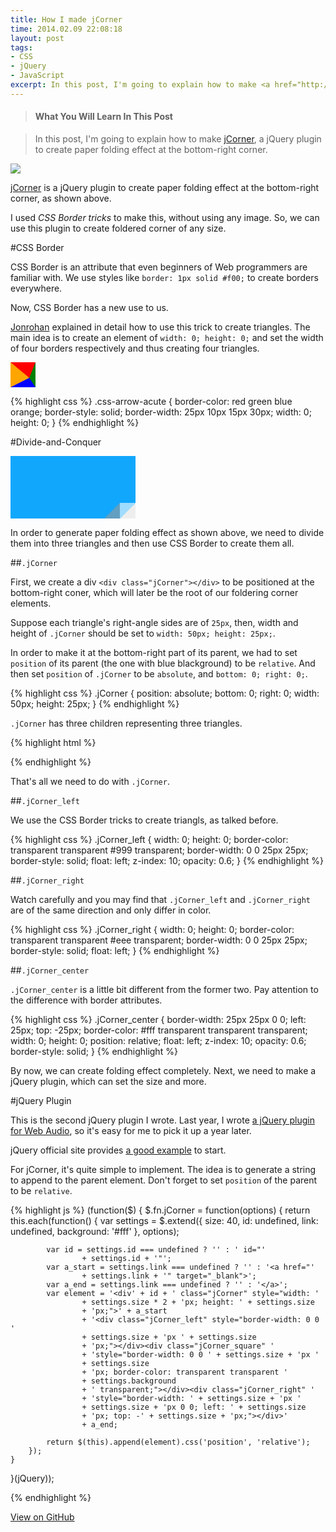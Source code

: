 ```yaml
---
title: How I made jCorner
time: 2014.02.09 22:08:18
layout: post
tags:
- CSS
- jQuery
- JavaScript
excerpt: In this post, I'm going to explain how to make <a href="http://zhangwenli.com/jCorner" target="_blank">jCorner</a>, a jQuery plugin to create paper folding effect at the bottom-right corner.
---
```


> #### What You Will Learn In This Post

> In this post, I'm going to explain how to make <a href="http://zhangwenli.com/jCorner" target="_blank">jCorner</a>, a jQuery plugin to create paper folding effect at the bottom-right corner.

<img src="{{ site.url }}/img/loading.gif" data-src="{{ site.url }}/img/post/2014-02-09-how-i-made-jcorner-1.png" />

<a href="http://zhangwenli.com/jCorner" target="_blank">jCorner</a> is a jQuery plugin to create paper folding effect at the bottom-right corner, as shown above.

I used *CSS Border tricks* to make this, without using any image. So, we can use this plugin to create foldered corner of any size.

#CSS Border

CSS Border is an attribute that even beginners of Web programmers are familiar with. We use styles like `border: 1px solid #f00;` to create borders everywhere.

Now, CSS Border has a new use to us.

<a href="http://jonrohan.me/guide/css/creating-triangles-in-css/" target="_blank">Jonrohan</a> explained in detail how to use this trick to create triangles. The main idea is to create an element of `width: 0; height: 0;` and set the width of four borders respectively and thus creating four triangles.

<div style="border-color: red green blue orange; border-style:solid; border-width:25px 10px 15px 30px; width:0; height:0;"></div>

{% highlight css %}
.css-arrow-acute {
    border-color: red green blue orange;
    border-style: solid;
    border-width: 25px 10px 15px 30px;
    width: 0;
    height: 0;
}
{% endhighlight %}

#Divide-and-Conquer

<div style="width: 200px; height: 100px; background-color: #11A7FC; position: relative;">
    <div class="jCorner" style="position: absolute; bottom: 0; right: 0; width: 50px; height: 25px;">
        <div class="jCorner_left" style="width: 0; height: 0; border-color: transparent transparent #999 transparent; border-width: 0 0 25px 25px; border-style: solid; float: left; z-index: 10; opacity: 0.6;"></div>
        <div class="jCorner_right" style="width: 0; height: 0; border-width: 0 0 25px 25px; border-color: transparent transparent #eee transparent; border-style: solid; float: left;"></div>
        <div class="jCorner_center" style="border-width: 25px 25px 0 0; left: 25px; top: -25px; border-color: #fff transparent transparent transparent; width: 0; height: 0; position: relative; float: left; z-index: 10; opacity: 0.6; border-style: solid;"></div>
    </div>
</div>

In order to generate paper folding effect as shown above, we need to divide them into three triangles and then use CSS Border to create them all.

##`.jCorner`

First, we create a div `<div class="jCorner"></div>` to be positioned at the bottom-right coner, which will later be the root of our foldering corner elements.

Suppose each triangle's right-angle sides are of `25px`, then, width and height of `.jCorner` should be set to `width: 50px; height: 25px;`. 

In order to make it at the bottom-right part of its parent, we had to set `position` of its parent (the one with blue blackground) to be `relative`. And then set `position` of `.jCorner` to be `absolute`, and `bottom: 0; right: 0;`.

{% highlight css %}
.jCorner {
    position: absolute; 
    bottom: 0; 
    right: 0; 
    width: 50px; 
    height: 25px;
}
{% endhighlight %}

`.jCorner` has three children representing three triangles.

{% highlight html %}
<div class="jCorner">
    <div class="jCorner_left"></div>
    <div class="jCorner_right"></div>
    <div class="jCorner_center"></div>
</div>
{% endhighlight %}

That's all we need to do with `.jCorner`.

##`.jCorner_left`

We use the CSS Border tricks to create triangls, as talked before.

{% highlight css %}
.jCorner_left {
    width: 0; 
    height: 0; 
    border-color: transparent transparent #999 transparent; 
    border-width: 0 0 25px 25px; 
    border-style: solid; 
    float: left; 
    z-index: 10; 
    opacity: 0.6;
}
{% endhighlight %}

##`.jCorner_right`

Watch carefully and you may find that `.jCorner_left` and `.jCorner_right` are of the same direction and only differ in color.

{% highlight css %}
.jCorner_right {
    width: 0; 
    height: 0; 
    border-color: transparent transparent #eee transparent; 
    border-width: 0 0 25px 25px; 
    border-style: solid; 
    float: left;
}
{% endhighlight %}

##`.jCorner_center`

`.jCorner_center` is a little bit different from the former two. Pay attention to the difference with border attributes.

{% highlight css %}
.jCorner_center {
    border-width: 25px 25px 0 0; 
    left: 25px; 
    top: -25px; 
    border-color: #fff transparent transparent transparent; 
    width: 0;
    height: 0; 
    position: relative; 
    float: left; 
    z-index: 10; 
    opacity: 0.6; 
    border-style: solid;
}
{% endhighlight %}

By now, we can create folding effect completely. Next, we need to make a jQuery plugin, which can set the size and more.

#jQuery Plugin

This is the second jQuery plugin I wrote. Last year, I wrote <a href="http://01org.github.com/jWebAudio/" target="_blank">a jQuery plugin for Web Audio</a>, so it's easy for me to pick it up a year later.

jQuery official site provides <a href="http://learn.jquery.com/plugins/basic-plugin-creation/" target="_blank">a good example</a> to start.

For jCorner, it's quite simple to implement. The idea is to generate a string to append to the parent element. Don't forget to set `position` of the parent to be `relative`.

{% highlight js %}
(function($) {
    $.fn.jCorner = function(options) {
        return this.each(function() {
            var settings = $.extend({
                size: 40,
                id: undefined,
                link: undefined,
                background: '#fff' 
            }, options);

            var id = settings.id === undefined ? '' : ' id="' 
                    + settings.id + '"';
            var a_start = settings.link === undefined ? '' : '<a href="'
                    + settings.link + '" target="_blank">';
            var a_end = settings.link === undefined ? '' : '</a>';
            var element = '<div' + id + ' class="jCorner" style="width: '
                    + settings.size * 2 + 'px; height: ' + settings.size
                    + 'px;">' + a_start
                    + '<div class="jCorner_left" style="border-width: 0 0 '
                    + settings.size + 'px ' + settings.size 
                    + 'px;"></div><div class="jCorner_square" '
                    + 'style="border-width: 0 0 ' + settings.size + 'px '
                    + settings.size 
                    + 'px; border-color: transparent transparent ' 
                    + settings.background 
                    + ' transparent;"></div><div class="jCorner_right" '
                    + 'style="border-width: ' + settings.size + 'px ' 
                    + settings.size + 'px 0 0; left: ' + settings.size 
                    + 'px; top: -' + settings.size + 'px;"></div>' 
                    + a_end;

            return $(this).append(element).css('position', 'relative');
        });
    }
}(jQuery));

{% endhighlight %}

<a href="https://github.com/Ovilia/jCorner" target="_blank">View on GitHub</a>
